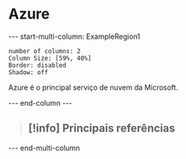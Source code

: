 # Azure

--- start-multi-column: ExampleRegion1  
```column-settings  
number of columns: 2
Column Size: [59%, 40%]
Border: disabled
Shadow: off
```

Azure é o principal serviço de nuvem da Microsoft.

--- end-column ---

> [!info] Principais referências
>- 

--- end-multi-column

